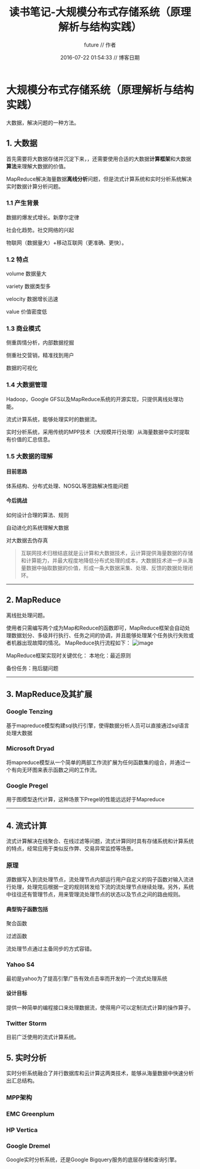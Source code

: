 ﻿---
layout: page
category : 读书笔记
title:  读书笔记-大规模分布式存储系统（原理解析与结构实践）
date:   2016-07-22 01:54:33        // 博客日期
author: future                      // 作者
categories: [test, sample]
---

# 大规模分布式存储系统（原理解析与结构实践）
大数据，解决问题的一种方法。
## 1. 大数据
首先需要将大数据存储并沉淀下来，，还需要使用合适的大数据**计算框架**和大数据**算法**来理解大数据的价值。

MapReduce解决海量数据**离线分析**问题，但是流式计算系统和实时分析系统解决实时数据计算分析问题。

### 1.1 产生背景

数据的爆发式增长。新摩尔定律

社会化趋势。社交网络的兴起

物联网（数据量大）+移动互联网（更准确、更快）。

### 1.2 特点
volume
数据量大

variety
数据类型多

velocity
数据增长迅速

value
价值密度低

### 1.3 商业模式
侧重舆情分析，内部数据挖掘

侧重社交营销，精准找到用户

数据的可视化

### 1.4 大数据管理

Hadoop，Google GFS以及MapReduce系统的开源实现，只提供离线处理功能。

流式计算系统，能够处理实时的数据流。

实时分析系统，采用传统的MPP技术（大规模并行处理）从海量数据中实时提取有价值的汇总信息。

### 1.5 大数据的理解

#### 目前思路
体系结构、分布式处理、NOSQL等思路解决性能问题

#### 今后挑战
如何设计合理的算法、规则

自动进化的系统理解大数据

对大数据去伪存真


> 互联网技术归根结底就是云计算和大数据技术，云计算提供海量数据的存储和计算能力，并最大程度地降低分布式处理的成本，大数据技术进一步从海量数据中抽取数据的价值，形成一条大数据采集、处理、反馈的数据处理闭环。

---

## 2. MapReduce

离线批处理问题。

使用者只需编写两个成为Map和Reduce的函数即可，MapReduce框架会自动处理数据划分、多级并行执行、任务之间的协调，并且能够处理某个任务执行失败或者机器出现故障的情况。
MapReduce执行流程如下：
![image](http://note.youdao.com/yws/res/188/WEBRESOURCE5ba74d1f2a78d8c41ec7634a1eee1a49)

MapReduce框架实现时关键优化：
本地化：最近原则

备份任务：拖后腿问题

---

## 3. MapReduce及其扩展
### Google Tenzing
基于mapreduce模型构建sql执行引擎，使得数据分析人员可以直接通过sql语言处理大数据
### Microsoft Dryad
将mapreduce模型从一个简单的两部工作流扩展为任何函数集的组合，并通过一个有向无环图来表示函数之间的工作流。
### Google Pregel
用于图模型迭代计算，这种场景下Pregel的性能远远好于Mapreduce

---

## 4. 流式计算

流式计算解决在线聚合、在线过滤等问题，流式计算同时具有存储系统和计算系统的特点，经常应用于类似反作弊、交易异常监控等场景。
### 原理
源数据写入到流处理节点，流处理节点内部运行用户自定义的钩子函数对输入流进行处理，处理完后根据一定的规则转发给下流的流处理节点继续处理。另外，系统中往往还有管理节点，用来管理流处理节点的状态以及节点之间的路由规则。
#### 典型钩子函数包括
聚合函数

过滤函数

流处理节点通过主备同步的方式容错。
### Yahoo S4
最初是yahoo为了提高引擎广告有效点击率而开发的一个流式处理系统
#### 设计目标
提供一种简单的编程接口来处理数据流，使得用户可以定制流式计算的操作算子。

### Twitter Storm
目前广泛使用的流式计算系统。

## 5. 实时分析
实时分析系统融合了并行数据库和云计算这两类技术，能够从海量数据中快速分析出汇总结构。
### MPP架构

### EMC Greenplum

### HP Vertica

### Google Dremel

Google实时分析系统，还是Google Bigquery服务的底层存储和查询引擎。